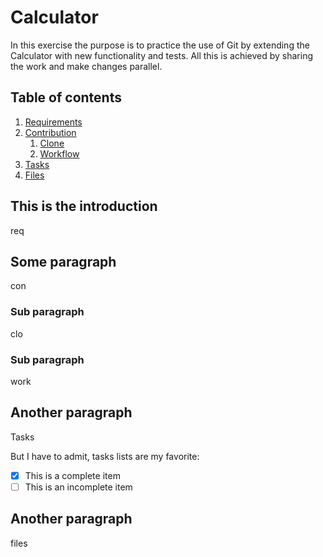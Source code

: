# Calculator

In this exercise the purpose is to practice the use of Git by extending the Calculator with new functionality and tests. All this is achieved by sharing the work and make changes parallel.

## Table of contents
1. [Requirements](#requirements)
2. [Contribution](#contribution)
    1. [Clone](#cloning)
    2. [Workflow](#workflow)
3. [Tasks](#tasks)
4. [Files](#files)

## This is the introduction <a name="requirements"></a>
req

## Some paragraph <a name="contribution"></a>
con

### Sub paragraph <a name="cloning"></a>
clo

### Sub paragraph <a name="workflow"></a>
work

## Another paragraph <a name="tasks"></a>
Tasks

But I have to admit, tasks lists are my favorite:

- [x] This is a complete item
- [ ] This is an incomplete item

## Another paragraph <a name="files"></a>
files
